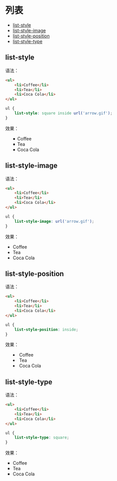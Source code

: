 # 列表

* [list-style](#list-style)
* [list-style-image](#list-style-image)
* [list-style-position](#list-style-position)
* [list-style-type](#list-style-type)

## list-style

语法：

```html
<ul>
    <li>Coffee</li>
    <li>Tea</li>
    <li>Coca Cola</li>
</ul>
```

```css
ul {
    list-style: square inside url('arrow.gif');
}
```

效果：

<ul style="list-style: square inside url('arrow.gif');">
    <li>Coffee</li>
    <li>Tea</li>
    <li>Coca Cola</li>
</ul>

## list-style-image

语法：

```html
<ul>
    <li>Coffee</li>
    <li>Tea</li>
    <li>Coca Cola</li>
</ul>
```

```css
ul {
    list-style-image: url('arrow.gif');
}
```

效果：

<ul style="list-style-image: url('arrow.gif');">
    <li>Coffee</li>
    <li>Tea</li>
    <li>Coca Cola</li>
</ul>

## list-style-position

语法：

```html
<ul>
    <li>Coffee</li>
    <li>Tea</li>
    <li>Coca Cola</li>
</ul>
```

```css
ul {
    list-style-position: inside;
}
```

效果：

<ul style="list-style-position: inside;">
    <li>Coffee</li>
    <li>Tea</li>
    <li>Coca Cola</li>
</ul>

## list-style-type

语法：

```html
<ul>
    <li>Coffee</li>
    <li>Tea</li>
    <li>Coca Cola</li>
</ul>
```

```css
ul {
    list-style-type: square;
}
```

效果：

<ul style="list-style-type: square;">
    <li>Coffee</li>
    <li>Tea</li>
    <li>Coca Cola</li>
</ul>